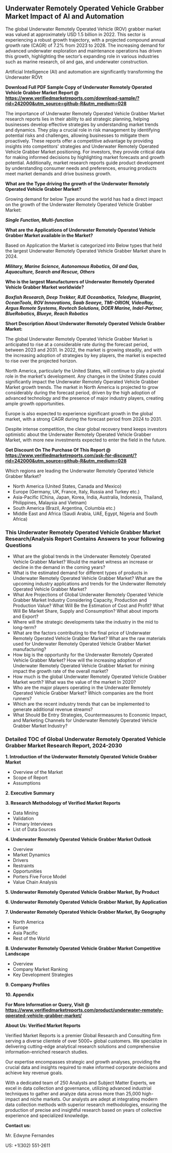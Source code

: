 <h2>Underwater Remotely Operated Vehicle Grabber Market Impact of AI and Automation</h2><p>The global Underwater Remotely Operated Vehicle (ROV) grabber market was valued at approximately USD 1.5 billion in 2022. This sector is experiencing a robust growth trajectory, with a projected compound annual growth rate (CAGR) of 7.2% from 2023 to 2028. The increasing demand for advanced underwater exploration and maintenance operations has driven this growth, highlighting the sector’s expanding role in various industries such as marine research, oil and gas, and underwater construction.</p><p>Artificial Intelligence (AI) and automation are significantly transforming the Underwater ROVt</p><p id="" class=""><strong>Download Full PDF Sample Copy of Underwater Remotely Operated Vehicle Grabber Market Report @ <a href="https://www.verifiedmarketreports.com/download-sample/?rid=242000&utm_source=github-R&utm_medium=028" target="_blank">https://www.verifiedmarketreports.com/download-sample/?rid=242000&utm_source=github-R&utm_medium=028</a></strong></p><p>The importance of&nbsp;Underwater Remotely Operated Vehicle Grabber Market research reports lies in their ability to aid strategic planning, helping businesses develop effective strategies by understanding market trends and dynamics. They play a crucial role in risk management by identifying potential risks and challenges, allowing businesses to mitigate them proactively. These reports offer a competitive advantage by providing insights into competitors' strategies and Underwater Remotely Operated Vehicle Grabber Market positioning. For investors, they provide critical data for making informed decisions by highlighting market forecasts and growth potential. Additionally, market research reports guide product development by understanding consumer needs and preferences, ensuring products meet market demands and drive business growth.</p><p><strong>What are the&nbsp;Type driving the growth of the Underwater Remotely Operated Vehicle Grabber Market?</strong></p><p id="" class="">Growing demand for below Type around the world has had a direct impact on the growth of the Underwater Remotely Operated Vehicle Grabber Market:</p><em><strong>Single Function, Multi-function</strong></em></p><strong>What are the&nbsp;Applications&nbsp;of Underwater Remotely Operated Vehicle Grabber Market available in the Market?</strong></p><p id="" class="">Based on Application the Market is categorized into Below types that held the largest Underwater Remotely Operated Vehicle Grabber Market share In 2024.</p><em><strong>Military, Marine Science, Autonomous Robotics, Oil and Gas, Aquaculture, Search and Rescue, Others</strong></em></p><strong>Who is the largest Manufacturers of Underwater Remotely Operated Vehicle Grabber Market worldwide?</strong></p><p><em><strong>Boxfish Research, Deep Trekker, RJE Oceanbotics, Teledyne, Blueprint, OceanTools, ROV Innovations, Saab Seaeye, TMI-ORION, VideoRay, Argus Remote Systems, Rovtech Solutions, DOER Marine, Indel-Partner, BlueRobotics, Blueye, Reach Robotics</strong></em></p><p id="" class=""><strong>Short Description About Underwater Remotely Operated Vehicle Grabber Market:</strong></p><p>The global Underwater Remotely Operated Vehicle Grabber Market is anticipated to rise at a considerable rate during the forecast period, between 2023 and 2031. In 2022, the market is growing steadily, and with the increasing adoption of strategies by key players, the market is expected to rise over the projected horizon.</p><p>North America, particularly the United States, will continue to play a pivotal role in the market's development. Any changes in the United States could significantly impact the Underwater Remotely Operated Vehicle Grabber Market growth trends. The market in North America is projected to grow considerably during the forecast period, driven by the high adoption of advanced technology and the presence of major industry players, creating ample growth opportunities.</p><p>Europe is also expected to experience significant growth in the global market, with a strong CAGR during the forecast period from 2024 to 2031.</p><p>Despite intense competition, the clear global recovery trend keeps investors optimistic about the Underwater Remotely Operated Vehicle Grabber Market, with more new investments expected to enter the field in the future.</p><p id="" class=""><strong>Get Discount On The Purchase Of This Report @ <a href="https://www.verifiedmarketreports.com/ask-for-discount/?rid=242000&utm_source=github-R&utm_medium=028" target="_blank">https://www.verifiedmarketreports.com/ask-for-discount/?rid=242000&utm_source=github-R&utm_medium=028</a></strong></p>Which regions are leading the Underwater Remotely Operated Vehicle Grabber Market?</p><ul><li>North America (United States, Canada and Mexico)</li><li>Europe (Germany, UK, France, Italy, Russia and Turkey etc.)</li><li>Asia-Pacific (China, Japan, Korea, India, Australia, Indonesia, Thailand, Philippines, Malaysia and Vietnam)</li><li>South America (Brazil, Argentina, Columbia etc.)</li><li>Middle East and Africa (Saudi Arabia, UAE, Egypt, Nigeria and South Africa)</li></ul><h3 id="" class="">This Underwater Remotely Operated Vehicle Grabber Market Research/Analysis Report Contains Answers to your following Questions</h3><ul><li>What are the global trends in the Underwater Remotely Operated Vehicle Grabber Market? Would the market witness an increase or decline in the demand in the coming years?</li><li>What is the estimated demand for different types of products in Underwater Remotely Operated Vehicle Grabber Market? What are the upcoming industry applications and trends for the Underwater Remotely Operated Vehicle Grabber Market?</li><li>What Are Projections of Global Underwater Remotely Operated Vehicle Grabber Market Industry Considering Capacity, Production and Production Value? What Will Be the Estimation of Cost and Profit? What Will Be Market Share, Supply and Consumption? What about imports and Export?</li><li>Where will the strategic developments take the industry in the mid to long-term?</li><li>What are the factors contributing to the final price of Underwater Remotely Operated Vehicle Grabber Market? What are the raw materials used for Underwater Remotely Operated Vehicle Grabber Market manufacturing?</li><li>How big is the opportunity for the Underwater Remotely Operated Vehicle Grabber Market? How will the increasing adoption of Underwater Remotely Operated Vehicle Grabber Market for mining impact the growth rate of the overall market?</li><li>How much is the global Underwater Remotely Operated Vehicle Grabber Market worth? What was the value of the market In 2020?</li><li>Who are the major players operating in the Underwater Remotely Operated Vehicle Grabber Market? Which companies are the front runners?</li><li>Which are the recent industry trends that can be implemented to generate additional revenue streams?</li><li>What Should Be Entry Strategies, Countermeasures to Economic Impact, and Marketing Channels for Underwater Remotely Operated Vehicle Grabber Market Industry?</li></ul><h3 id="" class="">Detailed TOC of Global Underwater Remotely Operated Vehicle Grabber Market Research Report, 2024-2030</h3><p id="" class=""><strong>1. Introduction of the Underwater Remotely Operated Vehicle Grabber Market</strong></p><ul><li>Overview of the Market</li><li>Scope of Report</li><li>Assumptions</li></ul><p id="" class=""><strong>2. Executive Summary</strong></p><p id="" class=""><strong>3. Research Methodology of Verified Market Reports</strong></p><ul><li>Data Mining</li><li>Validation</li><li>Primary Interviews</li><li>List of Data Sources</li></ul><p id="" class=""><strong>4. Underwater Remotely Operated Vehicle Grabber Market Outlook</strong></p><ul><li>Overview</li><li>Market Dynamics</li><li>Drivers</li><li>Restraints</li><li>Opportunities</li><li>Porters Five Force Model</li><li>Value Chain Analysis</li></ul><p id="" class=""><strong>5. Underwater Remotely Operated Vehicle Grabber Market, By Product</strong></p><p id="" class=""><strong>6. Underwater Remotely Operated Vehicle Grabber Market, By Application</strong></p><p id="" class=""><strong>7. Underwater Remotely Operated Vehicle Grabber Market, By Geography</strong></p><ul><li>North America</li><li>Europe</li><li>Asia Pacific</li><li>Rest of the World</li></ul><p id="" class=""><strong>8. Underwater Remotely Operated Vehicle Grabber Market Competitive Landscape</strong></p><ul><li>Overview</li><li>Company Market Ranking</li><li>Key Development Strategies</li></ul><p id="" class=""><strong>9. Company Profiles</strong></p><p id="" class=""><strong>10. Appendix</strong></p><p id="" class=""><strong>For More Information or Query, Visit @ <a href="https://www.verifiedmarketreports.com/product/underwater-remotely-operated-vehicle-grabber-market/" target="_blank">https://www.verifiedmarketreports.com/product/underwater-remotely-operated-vehicle-grabber-market/</a></strong></p><p id="" class=""><strong>About Us: Verified Market Reports</strong></p><p id="" class="">Verified Market Reports is a premier Global Research and Consulting firm serving a diverse clientele of over 5000+ global customers. We specialize in delivering cutting-edge analytical research solutions and comprehensive information-enriched research studies.</p><p id="" class="">Our expertise encompasses strategic and growth analyses, providing the crucial data and insights required to make informed corporate decisions and achieve key revenue goals.</p><p id="" class="">With a dedicated team of 250 Analysts and Subject Matter Experts, we excel in data collection and governance, utilizing advanced industrial techniques to gather and analyze data across more than 25,000 high-impact and niche markets. Our analysts are adept at integrating modern data collection methods with superior research methodologies, ensuring the production of precise and insightful research based on years of collective experience and specialized knowledge.</p><p id="" class=""><strong>Contact us:</strong></p><p id="" class="">Mr. Edwyne Fernandes</p><p id="" class="">US: +1(302) 551-2611</p>